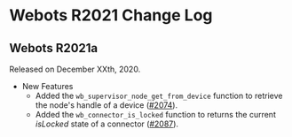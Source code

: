 # Webots R2021 Change Log

## Webots R2021a
Released on December XXth, 2020.

  - New Features
    - Added the `wb_supervisor_node_get_from_device` function to retrieve the node's handle of a device ([#2074](https://github.com/cyberbotics/webots/pull/2074)).
    - Added the `wb_connector_is_locked` function to returns the current *isLocked* state of a connector ([#2087](https://github.com/cyberbotics/webots/pull/2087)).
